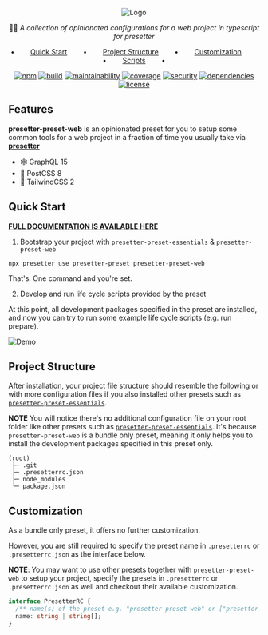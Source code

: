 <div align="center">

![Logo](https://github.com/alvis/presetter/raw/master/assets/logo.svg)

🏄🏻 _A collection of opinionated configurations for a web project in typescript for presetter_

•   [Quick Start](#quick-start)   •   [Project Structure](#project-structure)   •   [Customization](#customization)   •   [Scripts](#script-template-summary)   •

[![npm](https://img.shields.io/npm/v/presetter-preset-web?style=flat-square)](https://github.com/alvis/presetter/releases)
[![build](https://img.shields.io/github/workflow/status/alvis/presetter/code%20test?style=flat-square)](https://github.com/alvis/presetter/actions)
[![maintainability](https://img.shields.io/codeclimate/maintainability/alvis/presetter?style=flat-square)](https://codeclimate.com/github/alvis/presetter/maintainability)
[![coverage](https://img.shields.io/codeclimate/coverage/alvis/presetter?style=flat-square)](https://codeclimate.com/github/alvis/presetter/test_coverage)
[![security](https://img.shields.io/snyk/vulnerabilities/github/alvis/presetter/packages/preset-web/package.json.svg?style=flat-square)](https://snyk.io/test/github/alvis/presetter?targetFile=packages/preset-web/package.json&style=flat-square)
[![dependencies](https://img.shields.io/david/alvis/presetter?path=packages/preset-web&style=flat-square)](https://david-dm.org/alvis/presetter?path=packages/preset-web)
[![license](https://img.shields.io/github/license/alvis/presetter.svg?style=flat-square)](https://github.com/alvis/presetter/blob/master/LICENSE)

</div>

## Features

**presetter-preset-web** is an opinionated preset for you to setup some common tools for a web project in a fraction of time you usually take via [**presetter**](https://github.com/alvis/presetter)

- 🕸️ GraphQL 15
- 💄 PostCSS 8
- 💨 TailwindCSS 2

## Quick Start

[**FULL DOCUMENTATION IS AVAILABLE HERE**](https://github.com/alvis/presetter/blob/master/README.md)

1. Bootstrap your project with `presetter-preset-essentials` & `presetter-preset-web`

```shell
npx presetter use presetter-preset presetter-preset-web
```

That's. One command and you're set.

2. Develop and run life cycle scripts provided by the preset

At this point, all development packages specified in the preset are installed,
and now you can try to run some example life cycle scripts (e.g. run prepare).

![Demo](https://raw.githubusercontent.com/alvis/presetter/master/assets/demo.gif)

## Project Structure

After installation, your project file structure should resemble the following or with more configuration files if you also installed other presets such as [`presetter-preset-essentials`](https://github.com/alvis/presetter/blob/master/packages/preset-essentials).

**NOTE** You will notice there's no additional configuration file on your root folder like other presets such as [`presetter-preset-essentials`](https://github.com/alvis/presetter/blob/master/packages/preset-essentials).
It's because `presetter-preset-web` is a bundle only preset, meaning it only helps you to install the development packages specified in this preset only.

```
(root)
 ├─ .git
 ├─ .presetterrc.json
 ├─ node_modules
 └─ package.json
```

## Customization

As a bundle only preset, it offers no further customization.

However, you are still required to specify the preset name in `.presetterrc` or `.presetterrc.json` as the interface below.

**NOTE**: You may want to use other presets together with `presetter-preset-web` to setup your project, specify the presets in `.presetterrc` or `.presetterrc.json` as well and checkout their available customization.

```ts
interface PresetterRC {
  /** name(s) of the preset e.g. "presetter-preset-web" or ["presetter-preset-essentials", "presetter-preset-web", "presetter-preset-react"] */
  name: string | string[];
}
```
